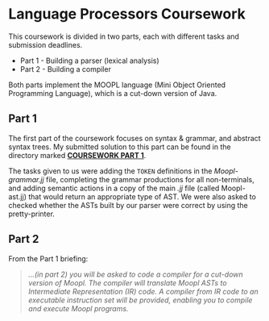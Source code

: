 # Language Processors Coursework
This coursework is divided in two parts, each with different tasks and submission deadlines.

- Part 1 - Building a parser (lexical analysis)
- Part 2 - Building a compiler

Both parts implement the MOOPL language (Mini Object Oriented Programming Language), which is a cut-down version of Java.

## Part 1
The first part of the coursework focuses on syntax & grammar, and abstract syntax trees. My submitted solution to this part can be found in the directory marked [__COURSEWORK PART 1__](https://github.com/PiotrRut/CompilerCW/tree/master/COURSEWORK%20PART%201%20(PARSER)).

The tasks given to us were adding the `TOKEN` definitions in the *Moopl-grammar.jj* file, completing the grammar productions for all non-terminals, and adding semantic actions in a copy of the main *.jj* file (called Moopl-ast.jj) that would return an appropriate type of AST. We were also asked to checked whether the ASTs built by our parser were correct by using the pretty-printer.

## Part 2

From the Part 1 briefing:

> _...(in part 2) you will be asked to code a compiler for a cut-down version of Moopl. The compiler will translate Moopl ASTs to Intermediate Representation (IR) code. A compiler from IR code to an executable instruction set will be provided, enabling you to compile and execute Moopl programs._
